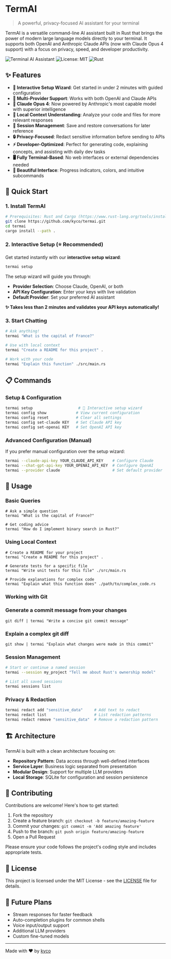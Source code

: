 # TermAI

> A powerful, privacy-focused AI assistant for your terminal

TermAI is a versatile command-line AI assistant built in Rust that brings the power of modern large language models directly to your terminal. It supports both OpenAI and Anthropic
Claude APIs (now with Claude Opus 4 support) with a focus on privacy, speed, and developer productivity.

![Terminal AI Assistant](https://img.shields.io/badge/Terminal-AI_Assistant-blueviolet) ![License: MIT](https://img.shields.io/badge/License-MIT-green.svg) ![Rust](https://img.shields.io/badge/Rust-1.70+-orange.svg)

## ✨ Features

- **🎯 Interactive Setup Wizard**: Get started in under 2 minutes with guided configuration
- **🤖 Multi-Provider Support**: Works with both OpenAI and Claude APIs
- **🚀 Claude Opus 4**: Now powered by Anthropic's most capable model with superior intelligence
- **📁 Local Context Understanding**: Analyze your code and files for more relevant responses
- **💬 Session Management**: Save and restore conversations for later reference
- **🔒 Privacy-Focused**: Redact sensitive information before sending to APIs
- **⚡ Developer-Optimized**: Perfect for generating code, explaining concepts, and assisting with daily dev tasks
- **🖥️ Fully Terminal-Based**: No web interfaces or external dependencies needed
- **🎨 Beautiful Interface**: Progress indicators, colors, and intuitive subcommands

## 🚀 Quick Start

### 1. Install TermAI

```bash
# Prerequisites: Rust and Cargo (https://www.rust-lang.org/tools/install)
git clone https://github.com/kyco/termai.git
cd termai
cargo install --path .
```

### 2. Interactive Setup (⭐ Recommended)

Get started instantly with our **interactive setup wizard**:

```bash
termai setup
```

The setup wizard will guide you through:
- **Provider Selection**: Choose Claude, OpenAI, or both
- **API Key Configuration**: Enter your keys with live validation
- **Default Provider**: Set your preferred AI assistant

**✨ Takes less than 2 minutes and validates your API keys automatically!**

### 3. Start Chatting

```bash
# Ask anything!
termai "What is the capital of France?"

# Use with local context
termai "Create a README for this project" .

# Work with your code
termai "Explain this function" ./src/main.rs
```

## 📋 Commands

### Setup & Configuration

```bash
termai setup                    # 🌟 Interactive setup wizard
termai config show             # View current configuration
termai config reset            # Clear all settings
termai config set-claude KEY   # Set Claude API key
termai config set-openai KEY   # Set OpenAI API key
```

### Advanced Configuration (Manual)

If you prefer manual configuration over the setup wizard:

```bash
termai --claude-api-key YOUR_CLAUDE_API_KEY    # Configure Claude
termai --chat-gpt-api-key YOUR_OPENAI_API_KEY  # Configure OpenAI  
termai --provider claude                       # Set default provider
```

## 📖 Usage

### Basic Queries

```
# Ask a simple question
termai "What is the capital of France?"

# Get coding advice
termai "How do I implement binary search in Rust?"
```

### Using Local Context

```
# Create a README for your project
termai "Create a README for this project" .

# Generate tests for a specific file
termai "Write unit tests for this file" ./src/main.rs

# Provide explanations for complex code
termai "Explain what this function does" ./path/to/complex_code.rs
```

### Working with Git

### Generate a commit message from your changes

```
git diff | termai "Write a concise git commit message"
```

### Explain a complex git diff

```                                                                                                                                                               
git show | termai "Explain what changes were made in this commit"
```

### Session Management

```bash
# Start or continue a named session
termai --session my_project "Tell me about Rust's ownership model"

# List all saved sessions
termai sessions list
```

### Privacy & Redaction

```bash
termai redact add "sensitive_data"     # Add text to redact
termai redact list                     # List redaction patterns
termai redact remove "sensitive_data"  # Remove a redaction pattern
```

## 🏗️ Architecture

TermAI is built with a clean architecture focusing on:

- **Repository Pattern**: Data access through well-defined interfaces
- **Service Layer**: Business logic separated from presentation
- **Modular Design**: Support for multiple LLM providers
- **Local Storage**: SQLite for configuration and session persistence

## 🤝 Contributing

Contributions are welcome! Here's how to get started:

1. Fork the repository
2. Create a feature branch: `git checkout -b feature/amazing-feature`
3. Commit your changes: `git commit -m 'Add amazing feature'`
4. Push to the branch: `git push origin feature/amazing-feature`
5. Open a Pull Request

Please ensure your code follows the project's coding style and includes appropriate tests.

## 📄 License

This project is licensed under the MIT License - see the [LICENSE](LICENSE) file for details.

## 🔮 Future Plans

- Stream responses for faster feedback
- Auto-completion plugins for common shells
- Voice input/output support
- Additional LLM providers
- Custom fine-tuned models

---                                                                                                                                                                                                                

Made with ❤️ by [kyco](https://github.com/kyco)    